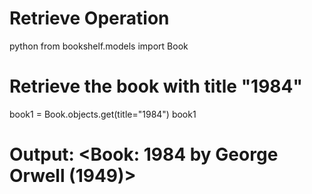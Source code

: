 # Retrieve Operation

python
from bookshelf.models import Book

# Retrieve the book with title "1984"
book1 = Book.objects.get(title="1984")
book1
# Output: <Book: 1984 by George Orwell (1949)>
